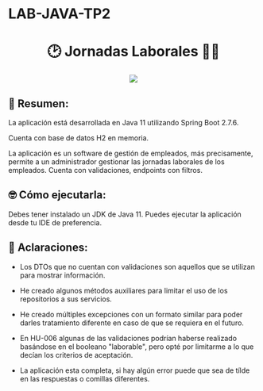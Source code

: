 # LAB-JAVA-TP2

<h1 align = "center">🕑 Jornadas Laborales 👨‍💻</h1>
<p align="center">
<img src="https://wallpapercave.com/wp/wp1842342.jpg" style="max-width: 100%; display: inline-block;" />
</p>

## 🍕 Resumen:

La aplicación está desarrollada en Java 11 utilizando Spring Boot 2.7.6.

Cuenta con base de datos H2 en memoria.

La aplicación es un software de gestión de empleados, más precisamente, permite a un administrador gestionar las jornadas laborales de los empleados.
Cuenta con validaciones, endpoints con filtros.

## 🤓 Cómo ejecutarla:

Debes tener instalado un JDK de Java 11.
Puedes ejecutar la aplicación desde tu IDE de preferencia.

## 🌟 Aclaraciones:

- Los DTOs que no cuentan con validaciones son aquellos que se utilizan para mostrar información.

- He creado algunos métodos auxiliares para limitar el uso de los repositorios a sus servicios.

- He creado múltiples excepciones con un formato similar para poder darles tratamiento diferente en caso de que se requiera en el futuro.

- En HU-006 algunas de las validaciones podrían haberse realizado basándose en el booleano "laborable", pero opté por limitarme a lo que decían los criterios de aceptación.

- La aplicación esta completa, si hay algún error puede que sea de tílde en las respuestas o comillas diferentes.
